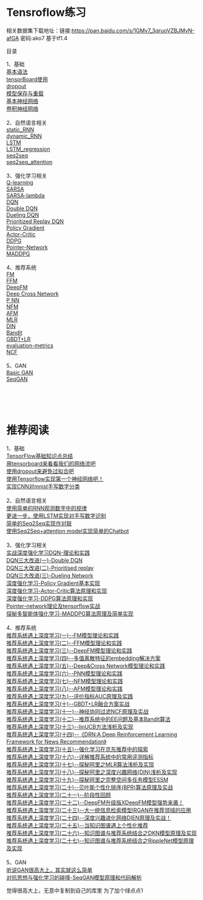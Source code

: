 Tensroflow练习
======

相关数据集下载地址：链接:https://pan.baidu.com/s/1GMv7_3qruoVZBJMvN-afGA  密码:ako7
基于tf1.4

目录

1、基础<br>
[基本语法<br>](https://github.com/princewen/tensorflow_practice/blob/master/basic/basic.py)
[tensorBoard使用<br>](https://github.com/princewen/tensorflow_practice/blob/master/basic/tensorBoard.py)
[dropout<br>](https://github.com/princewen/tensorflow_practice/blob/master/basic/dropout.py)
[模型保存与重载<br>](https://github.com/princewen/tensorflow_practice/blob/master/basic/save2file.py)
[基本神经网络<br>](https://github.com/princewen/tensorflow_practice/blob/master/basic/first_nerual_network.py)
[卷积神经网络<br>](https://github.com/princewen/tensorflow_practice/blob/master/basic/CNN.py)
<br>
2、自然语言相关<br>
[static_RNN<br>](https://github.com/princewen/tensorflow_practice/blob/master/nlp/RNN_static_cell.py)
[dynamic_RNN<br>](https://github.com/princewen/tensorflow_practice/blob/master/nlp/RNN_dynamic_cell.py)
[LSTM<br>](https://github.com/princewen/tensorflow_practice/blob/master/nlp/LSTM.py)
[LSTM_regression<br>](https://github.com/princewen/tensorflow_practice/blob/master/nlp/LSTM_Regression.py)
[seq2seq<br>](https://github.com/princewen/tensorflow_practice/blob/master/nlp/basic_seq2seq.py)
[seq2seq_attention<br>](https://github.com/princewen/tensorflow_practice/tree/master/nlp/chat_bot_seq2seq_attention)
<br>
3、强化学习相关<br>
[Q-learning<br>](https://github.com/princewen/tensorflow_practice/tree/master/RL/my_q_learning_new)
[SARSA<br>](https://github.com/princewen/tensorflow_practice/tree/master/RL/SARSA)
[SARSA-lambda<br>](https://github.com/princewen/tensorflow_practice/tree/master/RL/sarsa_lambda)
[DQN<br>](https://github.com/princewen/tensorflow_practice/tree/master/RL/DQN-demo)
[Double DQN<br>](https://github.com/princewen/tensorflow_practice/tree/master/RL/Double-DQN-demo)
[Dueling DQN<br>](https://github.com/princewen/tensorflow_practice/tree/master/RL/Dueling%20DQN%20Demo)
[Prioritized Replay DQN<br>](https://github.com/princewen/tensorflow_practice/tree/master/RL/Prioritized_Replay_DQN_demo)
[Policy Gradient<br>](https://github.com/princewen/tensorflow_practice/tree/master/RL/Basic-Policy-Network)
[Actor-Critic<br>](https://github.com/princewen/tensorflow_practice/tree/master/RL/Basic-Actor-Critic)
[DDPG<br>](https://github.com/princewen/tensorflow_practice/tree/master/RL/Basic-DDPG)
[Pointer-Network<br>](https://github.com/princewen/tensorflow_practice/tree/master/RL/myPtrNetwork)
[MADDPG<br>](https://github.com/princewen/tensorflow_practice/tree/master/RL/Basic-MADDPG-Demo)
<br>
4、推荐系统<br>
[FM<br>](https://github.com/princewen/tensorflow_practice/tree/master/recommendation/recommendation-FM-demo)
[FFM<br>](https://github.com/princewen/tensorflow_practice/tree/master/recommendation/recommendation-FFM-Demo)
[DeepFM<br>](https://github.com/princewen/tensorflow_practice/tree/master/recommendation/Basic-DeepFM-model)
[Deep Cross Network<br>](https://github.com/princewen/tensorflow_practice/tree/master/recommendation/Basic-DCN-Demo)
[P NN<br>](https://github.com/princewen/tensorflow_practice/tree/master/recommendation/Basic-PNN-Demo)
[NFM<br>](https://github.com/princewen/tensorflow_practice/tree/master/recommendation/Basic-NFM-Demo)
[AFM<br>](https://github.com/princewen/tensorflow_practice/tree/master/recommendation/Basic-AFM-Demo)
[MLR<br>](https://github.com/princewen/tensorflow_practice/tree/master/recommendation/Basic-MLR-Demo)
[DIN<br>](https://github.com/princewen/tensorflow_practice/tree/master/recommendation/Basic-DIN-Demo)
[Bandit<br>](https://github.com/princewen/tensorflow_practice/tree/master/recommendation/Basic-Bandit-Demo)
[GBDT+LR<br>](https://github.com/princewen/tensorflow_practice/tree/master/recommendation/GBDT%2BLR-Demo)
[evaluation-metrics<br>](https://github.com/princewen/tensorflow_practice/tree/master/recommendation/Basic-Evaluation-metrics)
[NCF<br>](https://github.com/princewen/tensorflow_practice/tree/master/recommendation/Basic-NCF-Demo)
<br>
5、GAN<br>
[Basic GAN<br>](https://github.com/princewen/tensorflow_practice/blob/master/GAN/GAN.py)
[SeqGAN<br>](https://github.com/princewen/tensorflow_practice/tree/master/GAN/seqgan)

<br>
<br>
<br>

推荐阅读
==============
1、基础<br>
[TensorFlow基础知识点总结<br>](https://www.jianshu.com/p/ce213e6b2dc0)
[用tensorboard来看看我们的网络流吧<br>](https://www.jianshu.com/p/41466470b347)
[使用dropout来避免过拟合吧<br>](https://www.jianshu.com/p/4f1b525ddf86)
[使用Tensorflow实现第一个神经网络吧！<br>](https://www.jianshu.com/p/596a30d46f34y)
[实现CNN对mnist手写数字分类<br>](https://www.jianshu.com/p/49ab6568e472)
<br>
2、自然语言相关<br>
[使用简单的RNN观测数字中的规律<br>](https://www.jianshu.com/p/3ccc1eb5fda2)
[更进一步，使用LSTM实现对手写数字识别<br>](https://www.jianshu.com/p/d25baccde6bc)
[简单的Seq2Seq实现作对联<br>](https://www.jianshu.com/p/83443b2baf27)
[使用Seq2Seq+attention model实现简单的Chatbot<br>](https://www.jianshu.com/p/aab40f439012)
<br>
3、强化学习相关<br>
[实战深度强化学习DQN-理论和实践<br>](https://www.jianshu.com/p/10930c371cac)
[DQN三大改进(一)-Double DQN<br>](https://www.jianshu.com/p/fae51b5fe000)
[DQN三大改进(二)-Prioritised replay<br>](https://www.jianshu.com/p/db14fdc67d2c)
[DQN三大改进(三)-Dueling Network<br>](https://www.jianshu.com/p/b421c85796a2)
[深度强化学习-Policy Gradient基本实现<br>](https://www.jianshu.com/p/2ccbab48414b)
[深度强化学习-Actor-Critic算法原理和实现<br>](https://www.jianshu.com/p/6fe18d0d8822)
[深度强化学习-DDPG算法原理和实现<br>](https://www.jianshu.com/p/6fe18d0d8822)
[Pointer-network理论及tensorflow实战<br>](https://www.jianshu.com/p/2ad389e91467)
[探秘多智能体强化学习-MADDPG算法原理及简单实现<br>](https://www.jianshu.com/p/4e4e35d80137)
<br>
4、推荐系统<br>
[推荐系统遇上深度学习(一)--FM模型理论和实践<br>](https://www.jianshu.com/p/152ae633fb00)
[推荐系统遇上深度学习(二)--FFM模型理论和实践<br>](https://www.jianshu.com/p/781cde3d5f3d)
[推荐系统遇上深度学习(三)--DeepFM模型理论和实践<br>](https://www.jianshu.com/p/6f1c2643d31b)
[推荐系统遇上深度学习(四)--多值离散特征的embedding解决方案<br>](https://www.jianshu.com/p/4a7525c018b2)
[推荐系统遇上深度学习(五)--Deep&Cross Network模型理论和实践<br>](https://www.jianshu.com/p/77719fc252fa)
[推荐系统遇上深度学习(六)--PNN模型理论和实践<br>](https://www.jianshu.com/p/be784ab4abc2)
[推荐系统遇上深度学习(七)--NFM模型理论和实践<br>](https://www.jianshu.com/p/4e65723ee632)
[推荐系统遇上深度学习(八)--AFM模型理论和实践<br>](https://www.jianshu.com/p/83d3b2a1e55d)
[推荐系统遇上深度学习(九)--评价指标AUC原理及实践<br>](https://www.jianshu.com/p/4dde15a56d44)
[推荐系统遇上深度学习(十)--GBDT+LR融合方案实战<br>](https://www.jianshu.com/p/96173f2c2fb4)
[推荐系统遇上深度学习(十一)--神经协同过滤NCF原理及实战<br>](https://www.jianshu.com/p/6173dbde4f53)
[推荐系统遇上深度学习(十二)--推荐系统中的EE问题及基本Bandit算法<br>](https://www.jianshu.com/p/95b2de50ce44)
[推荐系统遇上深度学习(十三)--linUCB方法浅析及实现<br>](https://www.jianshu.com/p/e0e843d78e3c)
[推荐系统遇上深度学习(十四)--《DRN:A Deep Reinforcement Learning Framework for News Recommendation》<br>](https://www.jianshu.com/p/c0384b213320)
[推荐系统遇上深度学习(十五)--强化学习在京东推荐中的探索<br>](https://www.jianshu.com/p/b9113332e33e)
[推荐系统遇上深度学习(十六)--详解推荐系统中的常用评测指标<br>](https://www.jianshu.com/p/665f9f168eff)
[推荐系统遇上深度学习(十七)--探秘阿里之MLR算法浅析及实现<br>](https://www.jianshu.com/p/627fc0d755b2)
[推荐系统遇上深度学习(十八)--探秘阿里之深度兴趣网络(DIN)浅析及实现<br>](https://www.jianshu.com/p/73b6f5d00f46)
[推荐系统遇上深度学习(十九)--探秘阿里之完整空间多任务模型ESSM<br>](https://www.jianshu.com/p/35f00299c059)
[推荐系统遇上深度学习(二十)--贝叶斯个性化排序(BPR)算法原理及实战<br>](https://www.jianshu.com/p/ba1936ee0b69)
[推荐系统遇上深度学习(二十一)--阶段性回顾<br>](https://www.jianshu.com/p/99e8f24ec7df)
[推荐系统遇上深度学习(二十二)--DeepFM升级版XDeepFM模型强势来袭！<br>](https://www.jianshu.com/p/b4128bc79df0)
[推荐系统遇上深度学习(二十三)--大一统信息检索模型IRGAN在推荐领域的应用<br>](https://www.jianshu.com/p/d151b52e57f9)
[推荐系统遇上深度学习(二十四)--深度兴趣进化网络DIEN原理及实战！<br>](https://www.jianshu.com/p/6742d10b89a8)
[推荐系统遇上深度学习(二十五)--当知识图谱遇上个性化推荐<br>](https://www.jianshu.com/p/6a5e796499e8)
[推荐系统遇上深度学习(二十六)--知识图谱与推荐系统结合之DKN模型原理及实现<br>](https://www.jianshu.com/p/2e3cade31098)
[推荐系统遇上深度学习(二十七)--知识图谱与推荐系统结合之RippleNet模型原理及实现<br>](https://www.jianshu.com/p/c5ffaf7ed449)
<br>
5、GAN<br>
[听说GAN很高大上，其实就这么简单<br>](https://www.jianshu.com/p/5f638f493b7a)
[对抗思想与强化学习的碰撞-SeqGAN模型原理和代码解析<br>](https://www.jianshu.com/p/de4e913e0580)


觉得很高大上，无意中复制到自己的库里 为了加个绿点点1
